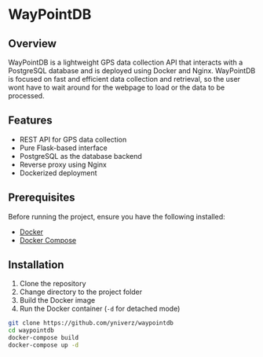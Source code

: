 # WayPointDB

## Overview
WayPointDB is a lightweight GPS data collection API that interacts with a PostgreSQL database and is deployed using Docker and Nginx. WayPointDB is focused on fast and efficient data collection and retrieval, so the user wont have to wait around for the webpage to load or the data to be processed.

## Features
- REST API for GPS data collection
- Pure Flask-based interface
- PostgreSQL as the database backend
- Reverse proxy using Nginx
- Dockerized deployment

## Prerequisites
Before running the project, ensure you have the following installed:
- [Docker](https://www.docker.com/)
- [Docker Compose](https://docs.docker.com/compose/)

## Installation
1. Clone the repository
2. Change directory to the project folder
3. Build the Docker image
4. Run the Docker container (```-d``` for detached mode)
```bash
git clone https://github.com/yniverz/waypointdb
cd waypointdb
docker-compose build
docker-compose up -d
```
